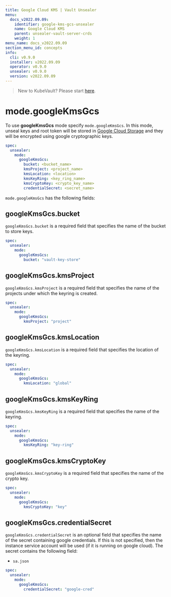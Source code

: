 ```yaml
---
title: Google Cloud KMS | Vault Unsealer
menu:
  docs_v2022.09.09:
    identifier: google-kms-gcs-unsealer
    name: Google Cloud KMS
    parent: unsealer-vault-server-crds
    weight: 1
menu_name: docs_v2022.09.09
section_menu_id: concepts
info:
  cli: v0.9.0
  installer: v2022.09.09
  operator: v0.9.0
  unsealer: v0.9.0
  version: v2022.09.09
---
```


> New to KubeVault? Please start [here](/docs/v2022.09.09/concepts/README).

# mode.googleKmsGcs

To use **googleKmsGcs** mode specify `mode.googleKmsGcs`. In this mode, unseal keys and root token will be stored in [Google Cloud Storage](https://cloud.google.com/storage/docs/) and they will be encrypted using google cryptographic keys.

```yaml
spec:
  unsealer:
    mode:
      googleKmsGcs:
        bucket: <bucket_name>
        kmsProject: <project_name>
        kmsLocation: <location>
        kmsKeyRing: <key_ring_name>
        kmsCryptoKey: <crypto_key_name>
        credentialSecret: <secret_name>
```

`mode.googleKmsGcs` has the following fields:

## googleKmsGcs.bucket

`googleKmsGcs.bucket` is a required field that specifies the name of the bucket to store keys.

```yaml
spec:
  unsealer:
    mode:
      googleKmsGcs:
        bucket: "vault-key-store"
```

## googleKmsGcs.kmsProject

`googleKmsGcs.kmsProject` is a required field that specifies the name of the projects under which the keyring is created.

```yaml
spec:
  unsealer:
    mode:
      googleKmsGcs:
        kmsProject: "project"
```

## googleKmsGcs.kmsLocation

`googleKmsGcs.kmsLocation` is a required field that specifies the location of the keyring.

```yaml
spec:
  unsealer:
    mode:
      googleKmsGcs:
        kmsLocation: "global"
```

## googleKmsGcs.kmsKeyRing

`googleKmsGcs.kmsKeyRing` is a required field that specifies the name of the keyring.

```yaml
spec:
  unsealer:
    mode:
      googleKmsGcs:
        kmsKeyRing: "key-ring"
```

## googleKmsGcs.kmsCryptoKey

`googleKmsGcs.kmsCryptoKey` is a required field that specifies the name of the crypto key.

```yaml
spec:
  unsealer:
    mode:
      googleKmsGcs:
        kmsCryptoKey: "key"
```

## googleKmsGcs.credentialSecret

`googleKmsGcs.credentialSecret` is an optional field that specifies the name of the secret containing google credentials. If this is not specified, then the instance service account will be used (if it is running on google cloud). The secret contains the following field:

- `sa.json`

```yaml
spec:
  unsealer:
    mode:
      googleKmsGcs:
        credentialSecret: "google-cred"
```
